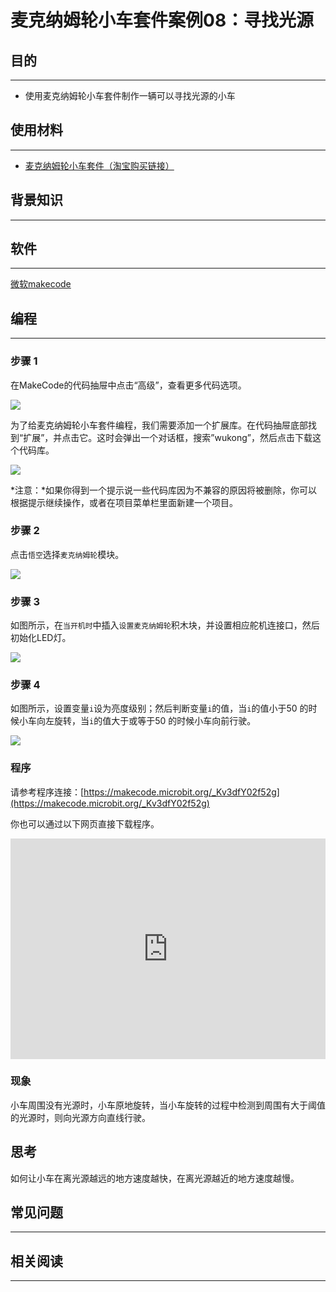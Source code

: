 # 麦克纳姆轮小车套件案例08：寻找光源

## 目的
---

- 使用麦克纳姆轮小车套件制作一辆可以寻找光源的小车

## 使用材料
---

- [麦克纳姆轮小车套件（淘宝购买链接）](https://item.taobao.com/item.htm?ft=t&id=604443327840)

## 背景知识
---

## 软件
---

[微软makecode](https://makecode.microbit.org/#)

## 编程
---

### 步骤 1
 在MakeCode的代码抽屉中点击“高级”，查看更多代码选项。

![](./images/Mecanum_wheel_car_kit_case_01_01.png)

为了给麦克纳姆轮小车套件编程，我们需要添加一个扩展库。在代码抽屉底部找到“扩展”，并点击它。这时会弹出一个对话框，搜索”wukong”，然后点击下载这个代码库。

![](./images/Mecanum_wheel_car_kit_case_01_02.png)

*注意：*如果你得到一个提示说一些代码库因为不兼容的原因将被删除，你可以根据提示继续操作，或者在项目菜单栏里面新建一个项目。

### 步骤 2

点击`悟空`选择`麦克纳姆轮`模块。



![](./images/Mecanum_wheel_car_kit_case_01_03.png)


### 步骤 3

如图所示，在`当开机时`中插入`设置麦克纳姆轮`积木块，并设置相应舵机连接口，然后初始化LED灯。



![](./images/Mecanum_wheel_car_kit_case_08_05.png)


### 步骤 4

如图所示，设置变量`i`设为亮度级别；然后判断变量`i`的值，当`i`的值小于50 的时候小车向左旋转，当`i`的值大于或等于50 的时候小车向前行驶。



![](./images/Mecanum_wheel_car_kit_case_08_06.png)


### 程序

请参考程序连接：[https://makecode.microbit.org/_Kv3dfY02f52g](https://makecode.microbit.org/_Kv3dfY02f52g)

你也可以通过以下网页直接下载程序。

<div style="position:relative;height:0;padding-bottom:70%;overflow:hidden;"><iframe style="position:absolute;top:0;left:0;width:100%;height:100%;" src="https://makecode.microbit.org/#pub:_Kv3dfY02f52g]" frameborder="0" sandbox="allow-popups allow-forms allow-scripts allow-same-origin"></iframe></div>  

### 现象

小车周围没有光源时，小车原地旋转，当小车旋转的过程中检测到周围有大于阈值的光源时，则向光源方向直线行驶。

## 思考
如何让小车在离光源越远的地方速度越快，在离光源越近的地方速度越慢。

## 常见问题
---
## 相关阅读  
---
